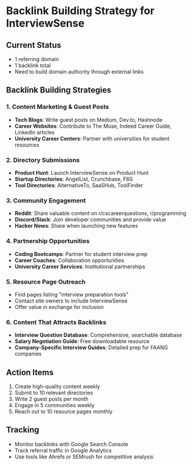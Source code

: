 # Backlink Building Strategy for InterviewSense

## Current Status
- 1 referring domain
- 1 backlink total
- Need to build domain authority through external links

## Backlink Building Strategies

### 1. Content Marketing & Guest Posts
- **Tech Blogs**: Write guest posts on Medium, Dev.to, Hashnode
- **Career Websites**: Contribute to The Muse, Indeed Career Guide, LinkedIn articles
- **University Career Centers**: Partner with universities for student resources

### 2. Directory Submissions
- **Product Hunt**: Launch InterviewSense on Product Hunt
- **Startup Directories**: AngelList, Crunchbase, F6S
- **Tool Directories**: AlternativeTo, SaaSHub, ToolFinder

### 3. Community Engagement
- **Reddit**: Share valuable content on r/cscareerquestions, r/programming
- **Discord/Slack**: Join developer communities and provide value
- **Hacker News**: Share when launching new features

### 4. Partnership Opportunities
- **Coding Bootcamps**: Partner for student interview prep
- **Career Coaches**: Collaboration opportunities
- **University Career Services**: Institutional partnerships

### 5. Resource Page Outreach
- Find pages listing "interview preparation tools"
- Contact site owners to include InterviewSense
- Offer value in exchange for inclusion

### 6. Content That Attracts Backlinks
- **Interview Question Database**: Comprehensive, searchable database
- **Salary Negotiation Guide**: Free downloadable resource
- **Company-Specific Interview Guides**: Detailed prep for FAANG companies

## Action Items
1. Create high-quality content weekly
2. Submit to 10 relevant directories
3. Write 2 guest posts per month
4. Engage in 5 communities weekly
5. Reach out to 10 resource pages monthly

## Tracking
- Monitor backlinks with Google Search Console
- Track referral traffic in Google Analytics
- Use tools like Ahrefs or SEMrush for competitive analysis
